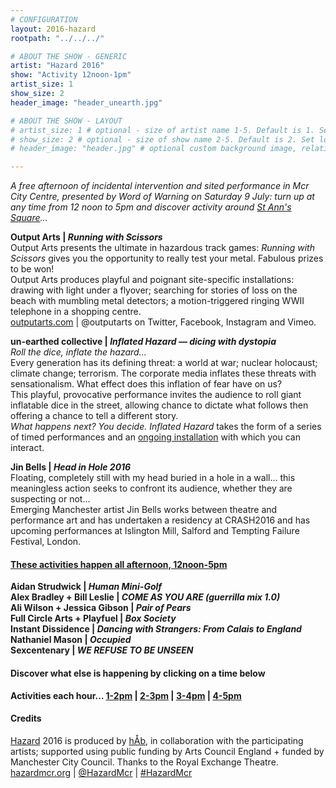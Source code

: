 ```yaml
---
# CONFIGURATION
layout: 2016-hazard
rootpath: "../../../"

# ABOUT THE SHOW - GENERIC
artist: "Hazard 2016"
show: "Activity 12noon-1pm"
artist_size: 1
show_size: 2
header_image: "header_unearth.jpg"

# ABOUT THE SHOW - LAYOUT
# artist_size: 1 # optional - size of artist name 1-5. Default is 1. Set longer names to lower values
# show_size: 2 # optional - size of show name 2-5. Default is 2. Set longer names to lower values
# header_image: "header.jpg" # optional custom background image, relative to current page

---
```

*A free afternoon of incidental intervention and sited performance in Mcr City Centre, presented by Word of Warning on Saturday 9 July: turn up at any time from 12 noon to 5pm and discover activity around <a href="http://www.google.com/maps/d/embed?mid=zUP9hOfLluWs.kfWwdpVK74IU" target="_blank">St Ann's Square</a>…*            
                   
**Output Arts | *Running with Scissors***         
Output Arts presents the ultimate in hazardous track games: *Running with Scissors* gives you the opportunity to really test your metal. Fabulous prizes to be won!    
Output Arts produces playful and poignant site-specific installations: drawing with light under a flyover; searching for stories of loss on the beach with mumbling metal detectors; a motion-triggered ringing WWII telephone in a shopping centre.    
<a href="https://www.outputarts.com/" target="_blank">outputarts.com</a> | @outputarts on Twitter, Facebook, Instagram and Vimeo.    
               
**un-earthed collective | *Inflated Hazard — dicing with dystopia***         
*Roll the dice, inflate the hazard...*    Every generation has its defining threat: a world at war; nuclear holocaust; climate change; terrorism. The corporate media inflates these threats with sensationalism. What effect does this inflation of fear have on us?    This playful, provocative performance invites the audience to roll giant inflatable dice in the street, allowing chance to dictate what follows then offering a chance to tell a different story.     *What happens next? You decide.*
*Inflated Hazard* takes the form of a series of timed performances and an [ongoing installation](/current/2016-hazard/ongoing) with which you can interact.     

**Jin Bells | *Head in Hole 2016***         
Floating, completely still with my head buried in a hole in a wall… this meaningless action seeks to confront its audience, whether they are suspecting or not…    
Emerging Manchester artist Jin Bells works between theatre and performance art and has undertaken a residency at CRASH2016 and has upcoming performances at Islington Mill, Salford and Tempting Failure Festival, London.    
        
#### [These activities happen all afternoon, 12noon-5pm](/current/2016-hazard/ongoing)             
**Aidan Strudwick | *Human Mini-Golf***           
**Alex Bradley + Bill Leslie | *COME AS YOU ARE (guerrilla mix 1.0)***          
**Ali Wilson + Jessica Gibson | *Pair of Pears***              
**Full Circle Arts + Playfuel | *Box Society***        
**Instant Dissidence | *Dancing with Strangers: From Calais to England***          
**Nathaniel Mason | *Occupied***          
**Sexcentenary | *WE REFUSE TO BE UNSEEN***                  
          
#### Discover what else is happening by clicking on a time below             
**Activities each hour… [1-2pm](/current/2016-hazard/1-2) | [2-3pm](/current/2016-hazard/2-3) | [3-4pm](/current/2016-hazard/3-4) | [4-5pm](/current/2016-hazard/4-5)**            

#### Credits        
[Hazard](/hab/hazard) 2016 is produced by [hÅb](/hab), in collaboration with the participating artists; supported using public funding by Arts Council England + funded by Manchester City Council. Thanks to the Royal Exchange Theatre.          
<a href="http://hazardmcr.org" target="_blank">hazardmcr.org</a> | <a href="http://twitter.com/HazardMcr" target="_blank">@HazardMcr</a> | <a href="http://twitter.com/hashtag/HazardMcr" target="_blank">#HazardMcr</a>
